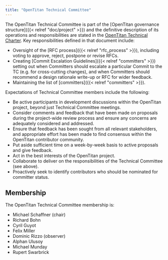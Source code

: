```yaml
---
title: "OpenTitan Technical Committee"
---
```


The OpenTitan Technical Committee is part of the [OpenTitan governance structure]({{< relref "doc/project" >}}) and the definitive description of its operations and responsibilities are stated in the [OpenTitan Technical Charter](https://static.opentitan.org/technical-charter.pdf).
Key responsibilities defined in that document include:
* Oversight of the [RFC process]({{< relref "rfc_process" >}}), including voting to approve, reject, postpone or revise RFCs.
* Creating [Commit Escalation Guidelines]({{< relref "committers" >}}) setting out when Committers should escalate a particular Commit to the TC (e.g. for cross-cutting changes), and when Committers should recommend a design rationale write-up or RFC for wider feedback.
* Maintaining the list of [committers]({{< relref "committers" >}}).

Expectations of Technical Committee members include the following:
* Be active participants in development discussions within the OpenTitan project, beyond just Technical Committee meetings.
* Consider comments and feedback that have been made on proposals during the project-wide review process and ensure any concerns are adequately considered and addressed.
* Ensure that feedback has been sought from all relevant stakeholders, and appropriate effort has been made to find consensus within the OpenTitan contributor community.
* Put aside sufficient time on a week-by-week basis to active proposals and give feedback.
* Act in the best interests of the OpenTitan project.
* Collaborate to deliver on the responsibilities of the Technical Committee (see above).
* Proactively seek to identify contributors who should be nominated for committer status.

## Membership
The OpenTitan Technical Committee membership is:
* Michael Schaffner (chair)
* Richard Bohn
* Cyril Guyot
* Felix Miller
* Dominic Rizzo (observer)
* Alphan Ulusoy
* Michael Munday
* Rupert Swarbrick
